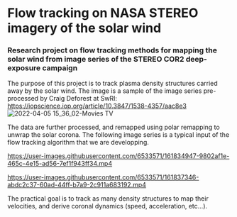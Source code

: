 # Flow tracking on NASA STEREO imagery of the solar wind

### Research project on flow tracking methods for mapping the solar wind from image series of the STEREO COR2 deep-exposure campaign 

The purpose of this project is to track plasma density structures carried away by the solar wind. The image is a sample of the image series pre-processed by Craig Deforest at SwRI: https://iopscience.iop.org/article/10.3847/1538-4357/aac8e3 
![2022-04-05 15_36_02-Movies   TV](https://user-images.githubusercontent.com/6533571/161835651-b51037b0-ed16-4e53-88f0-12ec21b32f5b.png)

The data are further processed, and remapped using polar remapping to unwrap the solar corona. The following image series is a typical input of the flow tracking algorithm that we are developping.  

https://user-images.githubusercontent.com/6533571/161834947-9802af1e-465c-4e15-ad56-7ef1f943ff34.mp4


https://user-images.githubusercontent.com/6533571/161837346-abdc2c37-60ad-44ff-b7a9-2c911a683192.mp4


The practical goal is to track as many density structures to map their velocities, and derive coronal dynamics (speed, acceleration, etc...). 
